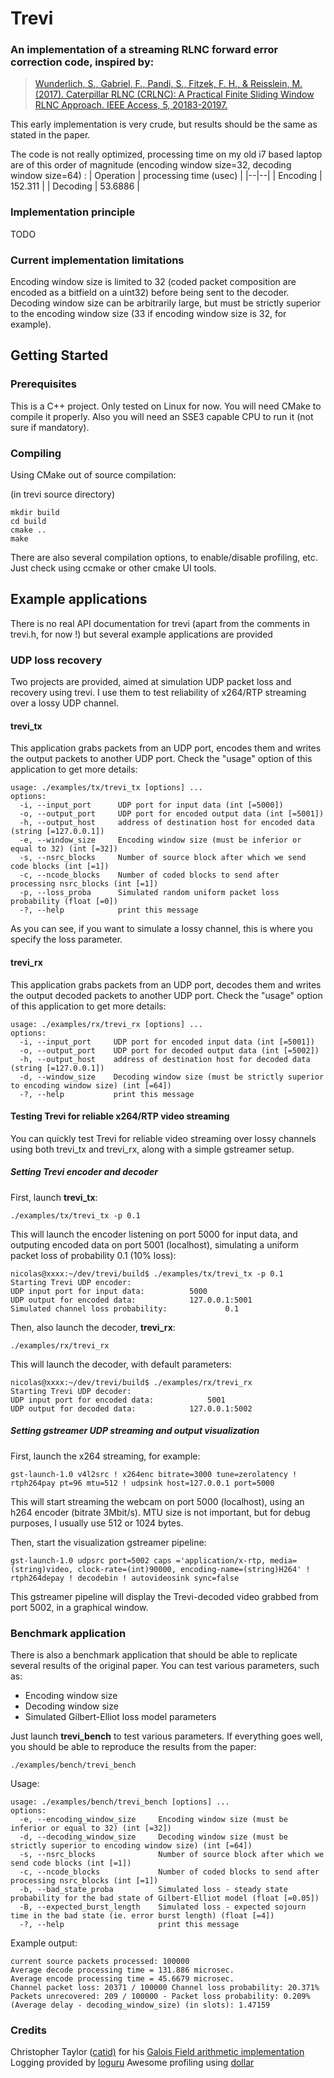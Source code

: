 


# Trevi

### An implementation of a streaming RLNC forward error correction code, inspired by:
> [Wunderlich, S., Gabriel, F., Pandi, S., Fitzek, F. H., & Reisslein, M. (2017). Caterpillar RLNC (CRLNC): A Practical Finite Sliding Window RLNC Approach. IEEE Access, 5, 20183-20197.](http://ieeexplore.ieee.org/iel7/6287639/7859429/08052109.pdf)

This early implementation is very crude, but results should be the same as stated in the paper.

The code is not really optimized, processing time on my old i7 based laptop are of this order of magnitude (encoding window size=32, decoding window size=64) :
| Operation | processing time (usec) |
|--|--|
| Encoding | 152.311 |
| Decoding | 53.6886 |

### Implementation principle
TODO

### Current implementation limitations
Encoding window size is limited to 32 (coded packet composition are encoded as a bitfield on a uint32) before being sent to the decoder. Decoding window size can be arbitrarily large, but must be strictly superior to the encoding window size (33 if encoding window size is 32, for example).

## Getting Started

### Prerequisites
This is a C++ project. Only tested on Linux for now.
You will need CMake to compile it properly. Also you will need an SSE3 capable CPU to run it (not sure if mandatory).

### Compiling
Using CMake out of source compilation:

(in trevi source directory)

    mkdir build
    cd build
    cmake ..
    make
   
   There are also several compilation options, to enable/disable profiling, etc. Just check using ccmake or other cmake UI tools.

## Example applications
There is no real API documentation for trevi (apart from the comments in trevi.h, for now !) but several example applications are provided

### UDP loss recovery
Two projects are provided, aimed at simulation UDP packet loss and recovery using trevi. I use them to test reliability of x264/RTP streaming over a lossy UDP channel.
#### trevi_tx
This application grabs packets from an UDP port, encodes them and writes the output packets to another UDP port. Check the "usage" option of this application to get more details:

    usage: ./examples/tx/trevi_tx [options] ... 
    options:
      -i, --input_port      UDP port for input data (int [=5000])
      -o, --output_port     UDP port for encoded output data (int [=5001])
      -h, --output_host     address of destination host for encoded data (string [=127.0.0.1])
      -e, --window_size     Encoding window size (must be inferior or equal to 32) (int [=32])
      -s, --nsrc_blocks     Number of source block after which we send code blocks (int [=1])
      -c, --ncode_blocks    Number of coded blocks to send after processing nsrc_blocks (int [=1])
      -p, --loss_proba      Simulated random uniform packet loss probability (float [=0])
      -?, --help            print this message
     
As you can see, if you want to simulate a lossy channel, this is where you specify the loss parameter.

#### trevi_rx
This application grabs packets from an UDP port, decodes them and writes the output decoded packets to another UDP port. Check the "usage" option of this application to get more details:

    usage: ./examples/rx/trevi_rx [options] ... 
    options:
      -i, --input_port     UDP port for encoded input data (int [=5001])
      -o, --output_port    UDP port for decoded output data (int [=5002])
      -h, --output_host    address of destination host for decoded data (string [=127.0.0.1])
      -d, --window_size    Decoding window size (must be strictly superior to encoding window size) (int [=64])
      -?, --help           print this message

#### Testing Trevi for reliable x264/RTP video streaming
You can quickly test Trevi for reliable video streaming over lossy channels using both trevi_tx and trevi_rx, along with a simple gstreamer setup.
##### Setting Trevi encoder and decoder
First, launch **trevi_tx**:

    ./examples/tx/trevi_tx -p 0.1
  This will launch the encoder listening on port 5000 for input data, and outputing encoded data on port 5001 (localhost), simulating a uniform packet loss of probability 0.1 (10% loss):

    nicolas@xxxx:~/dev/trevi/build$ ./examples/tx/trevi_tx -p 0.1
    Starting Trevi UDP encoder: 
    UDP input port for input data: 			5000
    UDP output for encoded data: 			127.0.0.1:5001
    Simulated channel loss probability: 			0.1

Then, also launch the decoder, **trevi_rx**:

    ./examples/rx/trevi_rx
This will launch the decoder, with default parameters:

    nicolas@xxxx:~/dev/trevi/build$ ./examples/rx/trevi_rx 
    Starting Trevi UDP decoder: 
    UDP input port for encoded data: 			5001
    UDP output for decoded data: 			127.0.0.1:5002

##### Setting gstreamer UDP streaming and output visualization
First, launch the x264 streaming, for example:

    gst-launch-1.0 v4l2src ! x264enc bitrate=3000 tune=zerolatency ! rtph264pay pt=96 mtu=512 ! udpsink host=127.0.0.1 port=5000
This will start streaming the webcam on port 5000 (localhost), using an h264 encoder (bitrate 3Mbit/s). MTU size is not important, but for debug purposes, I usually use 512 or 1024 bytes.

Then, start the visualization gstreamer pipeline:

    gst-launch-1.0 udpsrc port=5002 caps ='application/x-rtp, media=(string)video, clock-rate=(int)90000, encoding-name=(string)H264' ! rtph264depay ! decodebin ! autovideosink sync=false
This gstreamer pipeline will display the Trevi-decoded video grabbed from port 5002, in a graphical window.

### Benchmark application
There is also a benchmark application that should be able to replicate several results of the original paper.
You can test various parameters, such as:

 - Encoding window size
 - Decoding window size
 - Simulated Gilbert-Elliot loss model parameters

Just launch **trevi_bench** to test various parameters. If everything goes well, you should be able to reproduce the results from the paper:

    ./examples/bench/trevi_bench

Usage:

    usage: ./examples/bench/trevi_bench [options] ... 
    options:
      -e, --encoding_window_size     Encoding window size (must be inferior or equal to 32) (int [=32])
      -d, --decoding_window_size     Decoding window size (must be strictly superior to encoding window size) (int [=64])
      -s, --nsrc_blocks              Number of source block after which we send code blocks (int [=1])
      -c, --ncode_blocks             Number of coded blocks to send after processing nsrc_blocks (int [=1])
      -b, --bad_state_proba          Simulated loss - steady state probability for the bad state of Gilbert-Elliot model (float [=0.05])
      -B, --expected_burst_length    Simulated loss - expected sojourn time in the bad state (ie. error burst length) (float [=4])
      -?, --help                     print this message

Example output:

    current source packets processed: 100000
    Average decode processing time = 131.886 microsec.
    Average encode processing time = 45.6679 microsec.
    Channel packet loss: 20371 / 100000 Channel loss probability: 20.371%
    Packets unrecovered: 209 / 100000 - Packet loss probability: 0.209%
    (Average delay - decoding_window_size) (in slots): 1.47159


### Credits
Christopher Taylor ([catid)](https://github.com/catid/) for his [Galois Field arithmetic implementation](https://github.com/catid/gf256)
Logging provided by [loguru](https://github.com/emilk/loguru)
Awesome profiling using [dollar](https://github.com/r-lyeh-archived/dollar)



